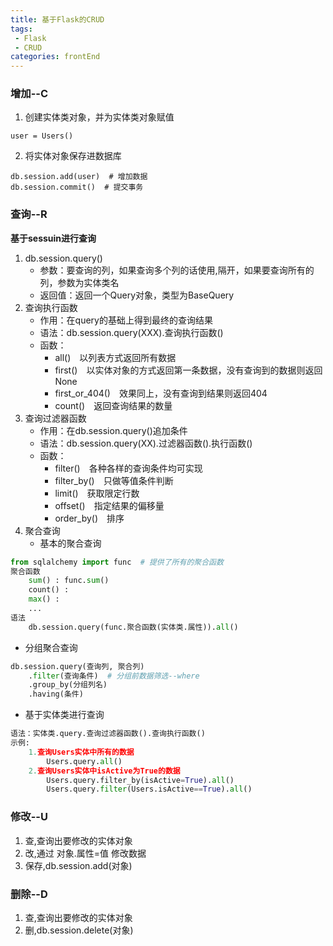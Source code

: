```yaml
---
title: 基于Flask的CRUD
tags: 
 - Flask
 - CRUD
categories: frontEnd
---
```


### 增加--C
1. 创建实体类对象，并为实体类对象赋值
```
user = Users()
```
2. 将实体对象保存进数据库
```
db.session.add(user)  # 增加数据
db.session.commit()  # 提交事务
```
          
### 查询--R
**基于sessuin进行查询**
1. db.session.query()
   * 参数：要查询的列，如果查询多个列的话使用,隔开，如果要查询所有的列，参数为实体类名
   * 返回值：返回一个Query对象，类型为BaseQuery
2. 查询执行函数
   * 作用：在query的基础上得到最终的查询结果
   * 语法：db.session.query(XXX).查询执行函数()
   * 函数：
     * all()&emsp;以列表方式返回所有数据
     * first()&emsp;以实体对象的方式返回第一条数据，没有查询到的数据则返回None
     * first_or_404()&emsp;效果同上，没有查询到结果则返回404
     * count()&emsp;返回查询结果的数量
3. 查询过滤器函数
   * 作用：在db.session.query()追加条件
   * 语法：db.session.query(XX).过滤器函数().执行函数()
   * 函数：
     * filter()&emsp;各种各样的查询条件均可实现
     * filter_by()&emsp;只做等值条件判断
     * limit()&emsp;获取限定行数
     * offset()&emsp;指定结果的偏移量
     * order_by()&emsp;排序
4. 聚合查询
   * 基本的聚合查询
```python
from sqlalchemy import func  # 提供了所有的聚合函数
聚合函数
    sum() : func.sum()
    count() :
    max() :
    ...
语法
    db.session.query(func.聚合函数(实体类.属性)).all()
```
   * 分组聚合查询
```python
db.session.query(查询列, 聚合列)
    .filter(查询条件)  # 分组前数据筛选--where
    .group_by(分组列名)
    .having(条件)        
```
   * 基于实体类进行查询
```python
语法：实体类.query.查询过滤器函数().查询执行函数()
示例:
    1.查询Users实体中所有的数据
        Users.query.all()
    2.查询Users实体中isActive为True的数据
        Users.query.filter_by(isActive=True).all()
        Users.query.filter(Users.isActive==True).all()
```
            			
### 修改--U
1. 查,查询出要修改的实体对象
2. 改,通过 对象.属性=值 修改数据
3. 保存,db.session.add(对象)
   
### 删除--D
1. 查,查询出要修改的实体对象
2. 删,db.session.delete(对象)

